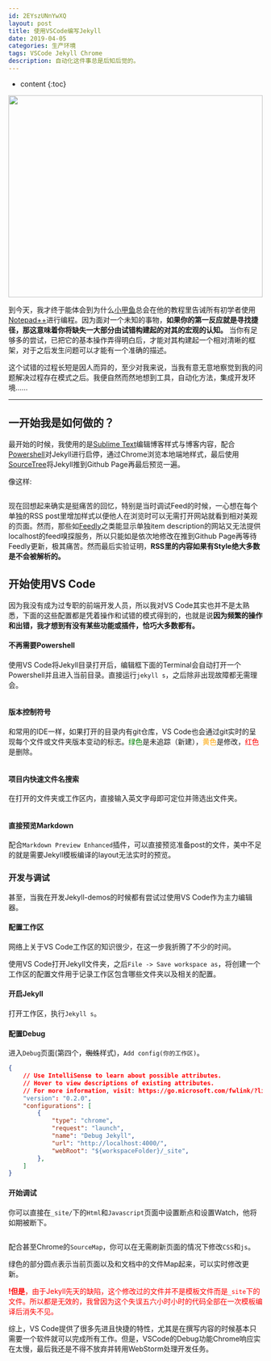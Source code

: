 ```yaml
---
id: 2EYszUNnYwXQ
layout: post
title: 使用VSCode编写Jekyll
date: 2019-04-05
categories: 生产环境
tags: VSCode Jekyll Chrome
description: 自动化这件事总是后知后觉的。
---
```



* content
{:toc}

<div style="text-align: center;"><img style="height:400px;width:100%;" alt title src="/image/2019/04/05/make-up-brushes.svg"></div>

到今天，我才终于能体会到为什么[小甲鱼](https://fishc.com.cn/)总会在他的教程里告诫所有初学者使用[Notepad++](https://en.wikipedia.org/wiki/Notepad%2B%2B)进行编程。因为面对一个未知的事物，**如果你的第一反应就是寻找捷径，那这意味着你将缺失一大部分由试错构建起的对其的宏观的认知。** 当你有足够多的尝试，已把它的基本操作弄得明白后，才能对其构建起一个相对清晰的框架，对于之后发生问题可以才能有一个准确的描述。

这个试错的过程长短是因人而异的，至少对我来说，当我有意无意地察觉到我的问题解决过程存在模式之后。我便自然而然地想到工具，自动化方法，集成开发环境……

___

## 一开始我是如何做的？

最开始的时候，我使用的是[Sublime Text](https://en.wikipedia.org/wiki/Sublime_Text)编辑博客样式与博客内容，配合[Powershell](https://en.wikipedia.org/wiki/PowerShell)对Jekyll进行启停，通过Chrome浏览本地端地样式，最后使用[SourceTree](https://www.sourcetreeapp.com/)将Jekyll推到Github Page再最后预览一遍。

像这样:

<center><img alt title src="/image/2019/04/05/Snipaste_2019-04-05_11-25-40.png"></center>
<center><img alt title src="/image/2019/04/05/Snipaste_2019-04-05_11-27-18.png"></center>
<center><img alt title src="/image/2019/04/05/Snipaste_2019-04-05_11-28-03.png"></center>

现在回想起来确实是挺痛苦的回忆，特别是当时调试Feed的时候，一心想在每个单独的RSS post里增加样式以便他人在浏览时可以无需打开网站就看到相对美观的页面。然而，那些如[Feedly](https://feedly.com)之类能显示单独item description的网站又无法提供localhost的feed嗅探服务，所以只能如是依次地修改在推到Github Page再等待Feedly更新，极其痛苦。然而最后实验证明，**RSS里的内容如果有Style绝大多数是不会被解析的。** 

## 开始使用VS Code
因为我没有成为过专职的前端开发人员，所以我对VS Code其实也并不是太熟悉，下面的这些配置都是凭着操作和试错的模式得到的，也就是说**因为频繁的操作和出错，我才想到有没有某些功能或插件，恰巧大多数都有。**

#### 不再需要Powershell

使用VS Code将Jekyll目录打开后，编辑框下面的Terminal会自动打开一个Powershell并且进入当前目录。直接运行`jekyll s`，之后除非出现故障都无需理会。
<center><img alt title src="/image/2019/04/05/Snipaste_2019-04-05_11-43-50.png"></center>

#### 版本控制符号

和常用的IDE一样，如果打开的目录内有git仓库，VS Code也会通过git实时的呈现每个文件或文件夹版本变动的标志。<span style="color:green">绿色</span>是未追踪（新建），<span style="color:orange">黄色</span>是修改，<span style="color:red">红色</span>是删除。
<center><img alt title src="/image/2019/04/05/Snipaste_2019-04-05_11-50-20.png"></center>

#### 项目内快速文件名搜索

在打开的文件夹或工作区内，直接输入英文字母即可定位并筛选出文件夹。
<center><img alt title src="/image/2019/04/05/Snipaste_2019-04-05_11-57-13.png"></center>

#### 直接预览Markdown

配合`Markdown Preview Enhanced`插件，可以直接预览准备post的文件，美中不足的就是需要Jekyll模板编译的layout无法实时的预览。

### 开发与调试

甚至，当我在开发Jekyll-demos的时候都有尝试过使用VS Code作为主力编辑器。

#### 配置工作区

网络上关于VS Code工作区的知识很少，在这一步我折腾了不少的时间。

使用VS Code打开Jekyll文件夹，之后`File -> Save workspace as`，将创建一个工作区的配置文件用于记录工作区包含哪些文件夹以及相关的配置。

#### 开启Jekyll

打开工作区，执行`Jekyll s`。

#### 配置Debug

进入`Debug`页面(第四个，~~蜘蛛~~样式)，`Add config(你的工作区)`。

```json
{
    // Use IntelliSense to learn about possible attributes.
    // Hover to view descriptions of existing attributes.
    // For more information, visit: https://go.microsoft.com/fwlink/?linkid=830387
    "version": "0.2.0",
    "configurations": [
        {
            "type": "chrome",
            "request": "launch",
            "name": "Debug Jekyll",
            "url": "http://localhost:4000/",
            "webRoot": "${workspaceFolder}/_site",
        },
    ]
}
```
#### 开始调试

你可以直接在`_site/`下的`Html`和`Javascript`页面中设置断点和设置Watch，他将如期被断下。
<center><img alt title src="/image/2019/04/05/Snipaste_2019-04-05_12-16-09.png"></center>

配合甚至Chrome的`SourceMap`，你可以在无需刷新页面的情况下修改`CSS`和`js`。
<center><img alt title src="/image/2019/04/05/Snipaste_2019-04-05_12-28-38.png"></center>
<center><img alt title src="/image/2019/04/05/Snipaste_2019-04-05_12-28-57.png"></center>
<center><img alt title src="/image/2019/04/05/Snipaste_2019-04-05_12-32-00.png"></center>
绿色的部分圆点表示当前页面以及和文档中的文件Map起来，可以实时修改更新。

<span style="color:red">**!但是**，由于Jekyll先天的缺陷，这个修改过的文件并不是模板文件而是`_site`下的文件。所以都是无效的，我曾因为这个失误五六小时小时的代码全部在一次模板编译后消失不见。</span>


综上，VS Code提供了很多先进且快捷的特性，尤其是在撰写内容的时候基本只需要一个软件就可以完成所有工作。但是，VSCode的Debug功能Chrome响应实在太慢，最后我还是不得不放弃并转用WebStorm处理开发任务。